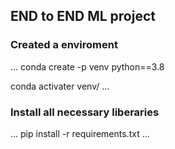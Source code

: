 ## END to END ML project

### Created a enviroment
...
conda create -p venv python==3.8

conda activater venv/
...
### Install all necessary liberaries
...
pip install -r requirements.txt
...


